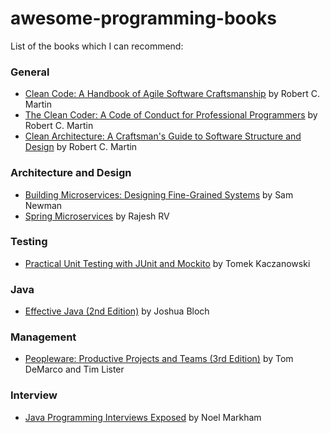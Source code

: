 # awesome-programming-books

List of the books which I can recommend:
 ### General
  * [Clean Code: A Handbook of Agile Software Craftsmanship](https://www.amazon.ca/Clean-Code-Handbook-Software-Craftsmanship/dp/0132350882/ref=pd_lpo_sbs_14_t_0?_encoding=UTF8&psc=1&refRID=C6S7QA9Z4D83YT3Y83F1) by Robert C. Martin
  * [The Clean Coder: A Code of Conduct for Professional Programmers](https://www.amazon.ca/Clean-Coder-Conduct-Professional-Programmers/dp/0137081073) by Robert C. Martin
  * [Clean Architecture: A Craftsman's Guide to Software Structure and Design](https://www.amazon.ca/Clean-Architecture-Craftsmans-Software-Structure/dp/0134494164) by Robert C. Martin
 
 ### Architecture and Design  
  * [Building Microservices: Designing Fine-Grained Systems](https://www.amazon.ca/Building-Microservices-Designing-Fine-Grained-Systems-ebook/dp/B00T3N7XB4) by Sam Newman
  * [Spring Microservices](https://www.amazon.ca/Spring-Microservices-Rajesh-RV/dp/1786466686) by Rajesh RV
 
 ### Testing
  * [Practical Unit Testing with JUnit and Mockito](https://www.amazon.ca/Practical-Unit-Testing-JUnit-Mockito/dp/8393489393) by Tomek Kaczanowski
 
 ### Java
  * [Effective Java (2nd Edition)](https://www.amazon.ca/Effective-Java-2nd-Joshua-Bloch/dp/0321356683) by Joshua Bloch
    
 ### Management   
  * [Peopleware: Productive Projects and Teams (3rd Edition)](https://www.amazon.ca/Peopleware-Productive-Projects-Teams-3rd/dp/0321934113) by Tom DeMarco and Tim Lister
 
 ### Interview
 * [Java Programming Interviews Exposed](https://www.amazon.ca/Java-Programming-Interviews-Exposed-Markham/dp/1118722868) by Noel Markham
 
